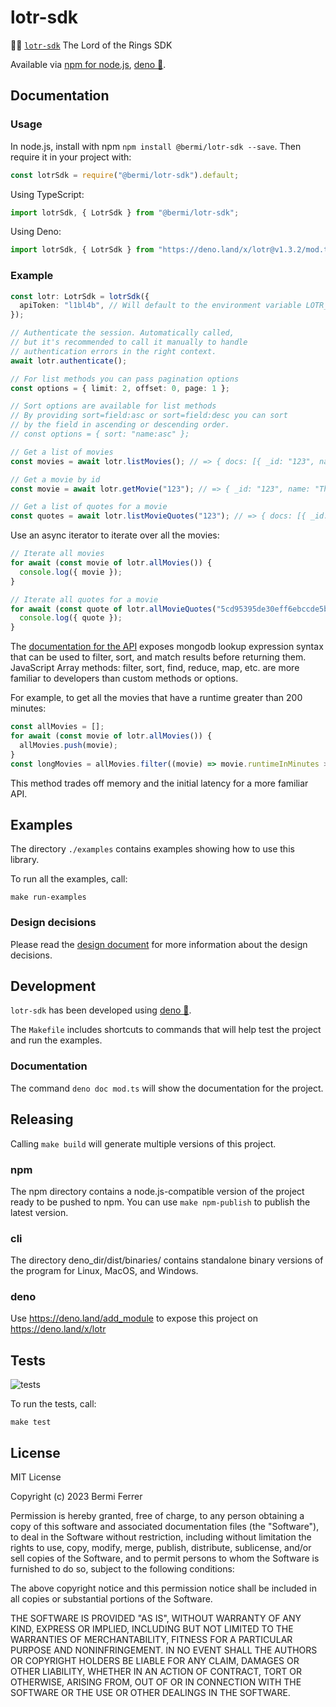 # lotr-sdk

🧙‍♂️ [`lotr-sdk`](https://github.com/bermi/bermi-SDK) The Lord of the Rings SDK

Available via [npm for node.js](https://www.npmjs.com/package/@bermi/lotr-sdk),
[deno 🦕](https://deno.land/x/lotr).

## Documentation

### Usage

In node.js, install with npm `npm install @bermi/lotr-sdk --save`. Then require
it in your project with:

```javascript
const lotrSdk = require("@bermi/lotr-sdk").default;
```

Using TypeScript:

```typescript
import lotrSdk, { LotrSdk } from "@bermi/lotr-sdk";
```

Using Deno:

```typescript
import lotrSdk, { LotrSdk } from "https://deno.land/x/lotr@v1.3.2/mod.ts";
```

### Example

```typescript
const lotr: LotrSdk = lotrSdk({
  apiToken: "l1bl4b", // Will default to the environment variable LOTR_API_TOKEN
});

// Authenticate the session. Automatically called,
// but it's recommended to call it manually to handle
// authentication errors in the right context.
await lotr.authenticate();

// For list methods you can pass pagination options
const options = { limit: 2, offset: 0, page: 1 };

// Sort options are available for list methods
// By providing sort=field:asc or sort=field:desc you can sort
// by the field in ascending or descending order.
// const options = { sort: "name:asc" };

// Get a list of movies
const movies = await lotr.listMovies(); // => { docs: [{ _id: "123", name: "The Fellowship of the Ring" }], ... }

// Get a movie by id
const movie = await lotr.getMovie("123"); // => { _id: "123", name: "The Fellowship of the Ring" }

// Get a list of quotes for a movie
const quotes = await lotr.listMovieQuotes("123"); // => { docs: [{ _id: "456", character: "789", dialog: "You shall not pass!" }], ... }
```

Use an async iterator to iterate over all the movies:

```typescript
// Iterate all movies
for await (const movie of lotr.allMovies()) {
  console.log({ movie });
}

// Iterate all quotes for a movie
for await (const quote of lotr.allMovieQuotes("5cd95395de30eff6ebccde5b")) {
  console.log({ quote });
}
```

The [documentation for the API](https://the-one-api.dev/documentation) exposes
mongodb lookup expression syntax that can be used to filter, sort, and match
results before returning them. JavaScript Array methods: filter, sort, find,
reduce, map, etc. are more familiar to developers than custom methods or
options.

For example, to get all the movies that have a runtime greater than 200 minutes:

```typescript
const allMovies = [];
for await (const movie of lotr.allMovies()) {
  allMovies.push(movie);
}
const longMovies = allMovies.filter((movie) => movie.runtimeInMinutes > 200);
```

This method trades off memory and the initial latency for a more familiar API.

## Examples

The directory `./examples` contains examples showing how to use this library.

To run all the examples, call:

```shell
make run-examples
```

### Design decisions

Please read the [design document](./design.md) for more information about the
design decisions.

## Development

`lotr-sdk` has been developed using [deno 🦕](https://deno.land/).

The `Makefile` includes shortcuts to commands that will help test the project
and run the examples.

### Documentation

The command `deno doc mod.ts` will show the documentation for the project.

## Releasing

Calling `make build` will generate multiple versions of this project.

### npm

The npm directory contains a node.js-compatible version of the project ready to
be pushed to npm. You can use `make npm-publish` to publish the latest version.

### cli

The directory deno_dir/dist/binaries/ contains standalone binary versions of the
program for Linux, MacOS, and Windows.

### deno

Use <https://deno.land/add_module> to expose this project on
<https://deno.land/x/lotr>

## Tests

![tests](https://github.com/bermi/bermi-SDK/actions/workflows/deno.yml/badge.svg)

To run the tests, call:

```shell
make test
```

## License

MIT License

Copyright (c) 2023 Bermi Ferrer

Permission is hereby granted, free of charge, to any person obtaining a copy of
this software and associated documentation files (the "Software"), to deal in
the Software without restriction, including without limitation the rights to
use, copy, modify, merge, publish, distribute, sublicense, and/or sell copies of
the Software, and to permit persons to whom the Software is furnished to do so,
subject to the following conditions:

The above copyright notice and this permission notice shall be included in all
copies or substantial portions of the Software.

THE SOFTWARE IS PROVIDED "AS IS", WITHOUT WARRANTY OF ANY KIND, EXPRESS OR
IMPLIED, INCLUDING BUT NOT LIMITED TO THE WARRANTIES OF MERCHANTABILITY, FITNESS
FOR A PARTICULAR PURPOSE AND NONINFRINGEMENT. IN NO EVENT SHALL THE AUTHORS OR
COPYRIGHT HOLDERS BE LIABLE FOR ANY CLAIM, DAMAGES OR OTHER LIABILITY, WHETHER
IN AN ACTION OF CONTRACT, TORT OR OTHERWISE, ARISING FROM, OUT OF OR IN
CONNECTION WITH THE SOFTWARE OR THE USE OR OTHER DEALINGS IN THE SOFTWARE.
